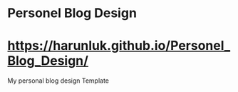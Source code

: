 # Personel Blog Design
# https://harunluk.github.io/Personel_Blog_Design/
My personal blog design Template
